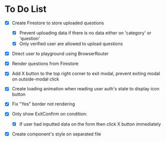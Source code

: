 # To Do List

- [x] Create Firestore to store uploaded questions

  - [x] Prevent uploading data if there is no data either on 'category' or 'question'
  - [x] Only verified user are allowed to upload questions

- [x] Direct user to playground using BrowserRouter
- [x] Render questions from Firestore

- [x] Add X button to the top right corner to exit modal, prevent exiting modal on outside-modal click
- [x] Create loading animation when reading user auth's state to display icon button
- [x] Fix "Yes" border not rendering
- [x] Only show ExitConfirm on condition:
  - [x] If user had inputted data on the form then click X button immediately
- [x] Create component's style on separated file
